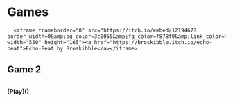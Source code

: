 # Games

      <iframe frameborder="0" src="https://itch.io/embed/1219467?border_width=0&amp;bg_color=3c0055&amp;fg_color=f878f0&amp;link_color=f6a71e&amp;border_color=692c9b" width="550" height="165"><a href="https://broskibble.itch.io/echo-beat">Echo-Beat by Broskibble</a></iframe>
      
  <h2>Game 2<h2>
    <h4> [Play]() <h4>
